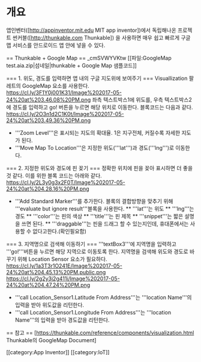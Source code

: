 # 개요
앱인벤터([http://appinventor.mit.edu  MIT app inventor])에서 독립해나온 프로젝트 썬커블([http://thunkable.com  Thunkable]) 을 사용하면 매우 쉽고 빠르게 구글 맵 서비스를 안드로이드 앱 안에 넣을 수 있다.

== Thunkable + Google Map ==
<youtube>_cmSVWYVKtw</youtube>
[[파일:GoogleMap test.aia.zip|섬네일|thunkable + Google Map 샘플코드]]

=== 1. 위도, 경도를 입력하면 앱 내의 구글 지도위에 보여주기 ===
Visuallization 팔레트의 GoogleMap 요소를 사용한다.
https://cl.ly/3F1Y0j001K31/Image%202017-05-24%20at%203.46.08%20PM.png
좌측 텍스트박스1에 위도를, 우측 텍스트박스2에 경도를 입력하고 go! 버튼을 누르면 해당 위치로 이동한다.
블록코드는 다음과 같다.
https://cl.ly/2O3n1d2C1K0t/Image%202017-05-24%20at%203.49.36%20PM.png
* '''Zoom Level'''은 표시되는 지도의 확대율. 1은 지구전체, 커질수록 자세한 지도가 된다.
* '''Move Map To Location'''은 지정한 위도('''lat''')과 경도('''lng''')로 이동한다.

=== 2. 지정한 위도와 경도에 핀 꽂기 ===
정확한 위치에 핀을 꽂아 표시하면 더 좋을 것 같다.
이를 위한 블록 코드는 아래와 같다.
https://cl.ly/2L3y0g3x2F0T/Image%202017-05-24%20at%204.28.16%20PM.png
* '''Add Standard Marker'''를 추가한다. 블록의 결합방향을 맞추기 위해 '''evaluate but ignore result'''블록을 사용한다.
** '''lat'''는 위도
** '''lng'''는 경도
** '''color'''는 핀의 색상
** '''title'''는 핀 제목
** '''snippet'''는 짧은 설명을 쓰면 된다.
** '''draggable'''는 핀을 드래그 할 수 있는지인데, 휴대폰에서는 사용할 수 없다고한다.(확인필요함)

=== 3. 지역명으로 검색해 이동하기 ===
'''textBox3'''에 지역명을 입력하고 '''go!'''버튼을 누르면 해당 지역으로 이동토록 한다.
지역명을 검색해 위도와 경도로 바꾸기 위해 Location Sensor 요소가 필요하다.
https://cl.ly/1a3T3r1O241E/Image%202017-05-24%20at%204.45.13%20PM.public.png
https://cl.ly/2g2y3j2g411i/Image%202017-05-24%20at%204.47.24%20PM.png
* '''call Location_Sensor1.Latitude From Address'''는 '''location Name'''의 입력을 받아 위도값을 리턴한다.
* '''call Location_Sensor1.Longitude From Address'''는 '''location Name'''의 입력을 받아 경도값을 리턴한다.

== 참고 ==
[https://thunkable.com/reference/components/visualization.html Thunkable의 GoogleMap Document]

[[category:App Inventor]]
[[category:IoT]]
